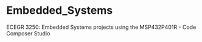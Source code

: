 # Embedded_Systems
ECEGR 3250: Embedded Systems projects using the MSP432P401R - Code Composer Studio
